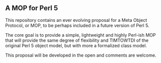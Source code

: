 ## A MOP for Perl 5

This repository contains an ever evolving proposal for a
Meta Object Protocol, or MOP, to be perhaps included in a
future version of Perl 5.

The core goal is to provide a simple, lightweight and
highly Perl-ish MOP that will provide the same degree of
flexibility and TIMTOWTDI of the original Perl 5 object
model, but with more a formalized class model.

This proposal will be developed in the open and comments
are welcome.

